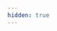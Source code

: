 ```yaml
---
hidden: true
---
```

<script>window.location.replace("https://310mc.github.io/supervillain/")</script>
